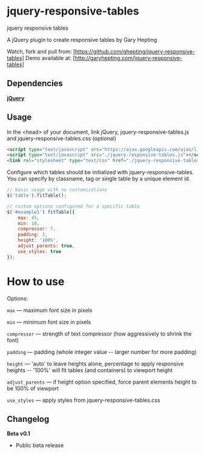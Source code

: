 jquery-responsive-tables
================

jquery responsive tables

A jQuery plugin to create responsive tables by Gary Hepting

Watch, fork and pull from: [https://github.com/ghepting/jquery-responsive-tables]
Demo available at: [http://garyhepting.com/jquery-responsive-tables]



## Dependencies

**[jQuery](http://jquery.com/)**



## Usage

In the &lt;head&gt; of your document, link jQuery, jquery-responsive-tables.js and jquery-responsive-tables.css (optional)

```html
<script type="text/javascript" src="https://ajax.googleapis.com/ajax/libs/jquery/1.7.1/jquery.min.js"></script>
<script type="text/javascript" src="./jquery-responsive-tables.js"></script>
<link rel="stylesheet" type="text/css" href="./jquery-responsive-tables.css" />
```

Configure which tables should be initialized with jquery-responsive-tables. You can specify by classname, tag or single table by a unique element id.

```javascript
// basic usage with no customizations
$('table').fitTable();

// custom options configured for a specific table
$('#example1').fitTable({
	max: 45,
	min: 10,
	compressor: 7,
	padding: 3,
	height: '100%',
	adjust_parents: true,
	use_styles: true
});
```



How to use
=========

Options:

`max` &mdash; maximum font size in pixels

`min` &mdash; minimum font size in pixels

`compressor` &mdash; strength of text compressor (how aggressively to shrink the font)

`padding` &mdash; padding (whole integer value -- larger number for more padding)

`height` &mdash; 'auto' to leave heights alone, percentage to apply responsive heights -- '100%' will fit tables (and containers) to viewport height

`adjust_parents` &mdash; if height option specified, force parent elements height to be 100% of viewport

`use_styles` &mdash; apply styles from jquery-responsive-tables.css



Changelog
---------

**Beta v0.1**

 * Public beta release
